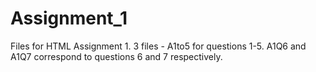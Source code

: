 # Assignment_1
Files for HTML Assignment 1.
3 files - A1to5 for questions 1-5. A1Q6 and A1Q7 correspond to questions 6 and 7 respectively.
